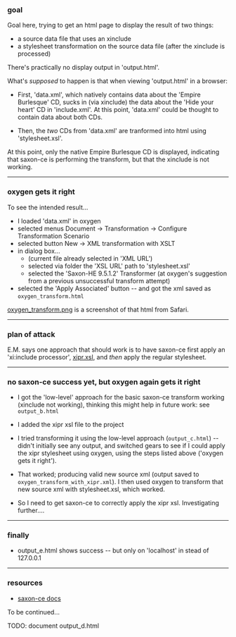 ### goal

Goal here, trying to get an html page to display the result of two things:
- a source data file that uses an xinclude
- a stylesheet transformation on the source data file (after the xinclude is processed)

There's practically no display output in 'output.html'.

What's _supposed_ to happen is that when viewing 'output.html' in a browser:

- First, 'data.xml', which natively contains data about the 'Empire Burlesque' CD, sucks in (via xinclude) the data about the 'Hide your heart' CD in 'include.xml'. At this point, 'data.xml' could be thought to contain data about both CDs.

- Then, the _two_ CDs from 'data.xml' are tranformed into html using 'stylesheet.xsl'.

At this point, only the native Empire Burlesque CD is displayed, indicating that saxon-ce is performing the transform, but that the xinclude is not working.

---

### oxygen gets it right

To see the intended result...
- I loaded 'data.xml' in oxygen
- selected menus Document -> Transformation -> Configure Transformation Scenario
- selected button New -> XML transformation with XSLT
- in dialog box...
    - (current file already selected in 'XML URL')
    - selected via folder the 'XSL URL' path to 'stylesheet.xsl'
    - selected the 'Saxon-HE 9.5.1.2' Transformer (at oxygen's suggestion from a previous unsuccessful transform attempt)
- selected the 'Apply Associated' button -- and got the xml saved as `oxygen_transform.html`

[oxygen_transform.png][screenshot_link] is a screenshot of that html from Safari.

---

### plan of attack

E.M. says one approach that should work is to have saxon-ce first apply an 'xi:include processor', [xipr.xsl][github_xipr_link], and _then_ apply the regular stylesheet.

---

### no saxon-ce success yet, but oxygen again gets it right

- I got the 'low-level' approach for the basic saxon-ce transform working (xinclude not working), thinking this might help in future work: see `output_b.html`

- I added the xipr xsl file to the project

- I tried transforming it using the low-level approach (`output_c.html`) -- didn't initially see any output, and switched gears to see if I could apply the xipr stylesheet using oxygen, using the steps listed above ('oxygen gets it right').

- That worked; producing valid new source xml (output saved to `oxygen_transform_with_xipr.xml`). I then used oxygen to transform that new source xml with stylesheet.xsl, which worked.

- So I need to get saxon-ce to correctly apply the xipr xsl. Investigating further....

---

### finally

- output_e.html shows success -- but only on 'localhost' in stead of 127.0.0.1

---

### resources

- [saxon-ce docs](http://www.saxonica.com/ce/user-doc/1.1/html/starting/running/)

To be continued...

TODO: document output_d.html


[screenshot_link]: https://github.com/birkin/sxce_play/blob/master/oxygen_transform.png
[github_xipr_link]: https://github.com/dret/XIPr
